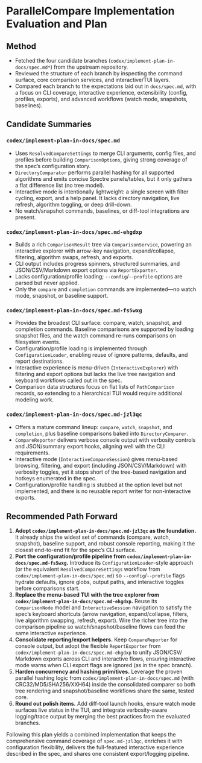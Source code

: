 # ParallelCompare Implementation Evaluation and Plan

## Method
- Fetched the four candidate branches (`codex/implement-plan-in-docs/spec.md*`) from the upstream
  repository.
- Reviewed the structure of each branch by inspecting the command surface, core comparison
  services, and interactive/TUI layers.
- Compared each branch to the expectations laid out in `docs/spec.md`, with a focus on CLI
  coverage, interactive experience, extensibility (config, profiles, exports), and advanced
  workflows (watch mode, snapshots, baselines).

## Candidate Summaries

### `codex/implement-plan-in-docs/spec.md`
- Uses `ResolvedCompareSettings` to merge CLI arguments, config files, and profiles before building
  `ComparisonOptions`, giving strong coverage of the spec’s configuration story.
- `DirectoryComparator` performs parallel hashing for all supported algorithms and emits concise
  Spectre panels/tables, but it only gathers a flat difference list (no tree model).
- Interactive mode is intentionally lightweight: a single screen with filter cycling, export, and a
  help panel. It lacks directory navigation, live refresh, algorithm toggling, or deep drill-down.
- No watch/snapshot commands, baselines, or diff-tool integrations are present.

### `codex/implement-plan-in-docs/spec.md-ehgdxp`
- Builds a rich `ComparisonResult` tree via `ComparisonService`, powering an interactive explorer
  with arrow-key navigation, expand/collapse, filtering, algorithm swaps, refresh, and exports.
- CLI output includes progress spinners, structured summaries, and JSON/CSV/Markdown export
  options via `ReportExporter`.
- Lacks configuration/profile loading; `--config`/`--profile` options are parsed but never applied.
- Only the `compare` and `completion` commands are implemented—no watch mode, snapshot, or
  baseline support.

### `codex/implement-plan-in-docs/spec.md-fs5wxg`
- Provides the broadest CLI surface: compare, watch, snapshot, and completion commands. Baseline
  comparisons are supported by loading snapshot files, and the watch command re-runs comparisons on
  filesystem events.
- Configuration/profile loading is implemented through `ConfigurationLoader`, enabling reuse of
  ignore patterns, defaults, and report destinations.
- Interactive experience is menu-driven (`InteractiveExplorer`) with filtering and export options
  but lacks the live tree navigation and keyboard workflows called out in the spec.
- Comparison data structures focus on flat lists of `PathComparison` records, so extending to a
  hierarchical TUI would require additional modeling work.

### `codex/implement-plan-in-docs/spec.md-jzl3qc`
- Offers a mature command lineup: `compare`, `watch`, `snapshot`, and `completion`, plus baseline
  comparisons baked into `DirectoryComparer`.
- `CompareReporter` delivers verbose console output with verbosity controls and JSON/summary export
  hooks, aligning well with the CLI requirements.
- Interactive mode (`InteractiveCompareSession`) gives menu-based browsing, filtering, and export
  (including JSON/CSV/Markdown) with verbosity toggles, yet it stops short of the tree-based
  navigation and hotkeys enumerated in the spec.
- Configuration/profile handling is stubbed at the option level but not implemented, and there is no
  reusable report writer for non-interactive exports.

## Recommended Path Forward
1. **Adopt `codex/implement-plan-in-docs/spec.md-jzl3qc` as the foundation.** It already ships the
   widest set of commands (compare, watch, snapshot), baseline support, and robust console reporting,
   making it the closest end-to-end fit for the spec’s CLI surface.
2. **Port the configuration/profile pipeline from `codex/implement-plan-in-docs/spec.md-fs5wxg`.**
   Introduce its `ConfigurationLoader`-style approach (or the equivalent `ResolvedCompareSettings`
   workflow from `codex/implement-plan-in-docs/spec.md`) so `--config`/`--profile` flags hydrate
   defaults, ignore globs, output paths, and interactive toggles before comparisons start.
3. **Replace the menu-based TUI with the tree explorer from `codex/implement-plan-in-docs/spec.md-ehgdxp`.**
   Reuse its `ComparisonNode` model and `InteractiveSession` navigation to satisfy the spec’s keyboard
   shortcuts (arrow navigation, expand/collapse, filters, live algorithm swapping, refresh, export).
   Wire the richer tree into the comparison pipeline so watch/snapshot/baseline flows can feed the
   same interactive experience.
4. **Consolidate reporting/export helpers.** Keep `CompareReporter` for console output, but adopt the
   flexible `ReportExporter` from `codex/implement-plan-in-docs/spec.md-ehgdxp` to unify JSON/CSV/
   Markdown exports across CLI and interactive flows, ensuring interactive mode warns when CLI export
   flags are ignored (as in the spec branch).
5. **Harden concurrency and hashing primitives.** Leverage the proven parallel hashing logic from
   `codex/implement-plan-in-docs/spec.md` (with CRC32/MD5/SHA256/XXH64) inside the consolidated
   comparer so both tree rendering and snapshot/baseline workflows share the same, tested core.
6. **Round out polish items.** Add diff-tool launch hooks, ensure watch mode surfaces live status in
   the TUI, and integrate verbosity-aware logging/trace output by merging the best practices from the
   evaluated branches.

Following this plan yields a combined implementation that keeps the comprehensive command coverage of
`spec.md-jzl3qc`, enriches it with configuration flexibility, delivers the full-featured interactive
experience described in the spec, and shares one consistent export/logging pipeline.
